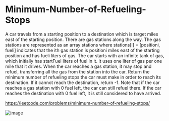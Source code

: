 # Minimum-Number-of-Refueling-Stops
A car travels from a starting position to a destination which is target miles east of the starting position.  There are gas stations along the way. The gas stations are represented as an array stations where stations[i] = [positioni, fueli] indicates that the ith gas station is positioni miles east of the starting position and has fueli liters of gas.  The car starts with an infinite tank of gas, which initially has startFuel liters of fuel in it. It uses one liter of gas per one mile that it drives. When the car reaches a gas station, it may stop and refuel, transferring all the gas from the station into the car.  Return the minimum number of refueling stops the car must make in order to reach its destination. If it cannot reach the destination, return -1.  Note that if the car reaches a gas station with 0 fuel left, the car can still refuel there. If the car reaches the destination with 0 fuel left, it is still considered to have arrived.

https://leetcode.com/problems/minimum-number-of-refueling-stops/

![image](https://user-images.githubusercontent.com/109743699/185756448-2610442d-727a-4a79-9ce8-f268c800cf68.png)
